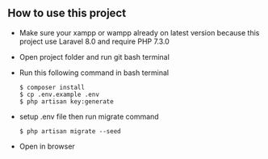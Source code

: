 ## How to use this project

- Make sure your xampp or wampp already on latest version because this project use Laravel 8.0 and require PHP 7.3.0
- Open project folder and run git bash terminal
- Run this following command in bash terminal

      $ composer install
      $ cp .env.example .env
      $ php artisan key:generate
      
- setup .env file then run migrate command

      $ php artisan migrate --seed
      
- Open in browser 
  
